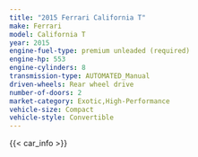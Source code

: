 ```yaml
---
title: "2015 Ferrari California T"
make: Ferrari
model: California T
year: 2015
engine-fuel-type: premium unleaded (required)
engine-hp: 553
engine-cylinders: 8
transmission-type: AUTOMATED_Manual
driven-wheels: Rear wheel drive
number-of-doors: 2
market-category: Exotic,High-Performance
vehicle-size: Compact
vehicle-style: Convertible
---
```


{{< car_info >}}
